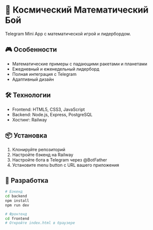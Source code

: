 # 🚀 Космический Математический Бой

Telegram Mini App с математической игрой и лидербордом.

## 🎮 Особенности

- Математические примеры с падающими ракетами и планетами
- Ежедневный и еженедельный лидерборд
- Полная интеграция с Telegram
- Адаптивный дизайн

## 🛠 Технологии

- Frontend: HTML5, CSS3, JavaScript
- Backend: Node.js, Express, PostgreSQL
- Хостинг: Railway

## 📦 Установка

1. Клонируйте репозиторий
2. Настройте бэкенд на Railway
3. Настройте бота в Telegram через @BotFather
4. Установите menu button с URL вашего приложения

## 🔧 Разработка

```bash
# Бэкенд
cd backend
npm install
npm run dev

# Фронтенд
cd frontend
# Откройте index.html в браузере